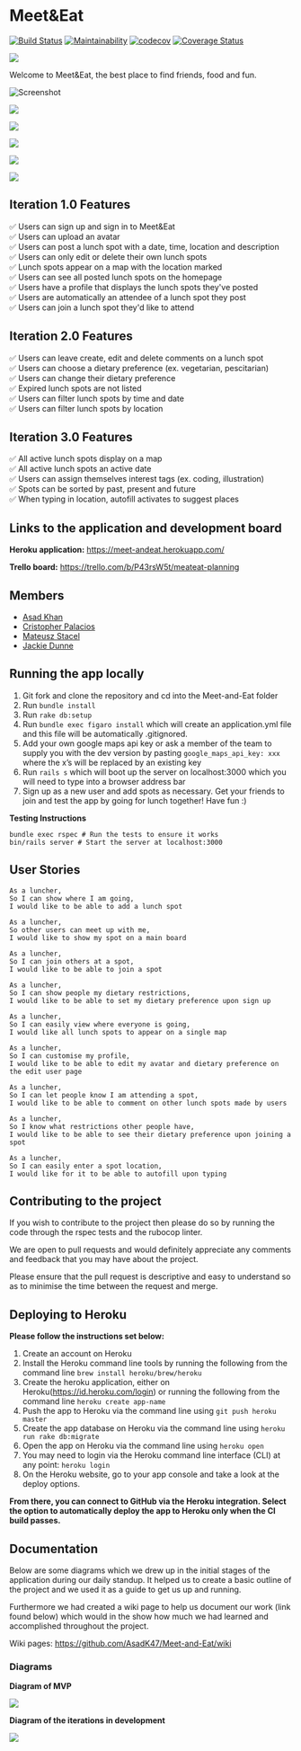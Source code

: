 # Meet&Eat

[![Build Status](https://travis-ci.com/AsadK47/Meet-and-Eat.svg?branch=master)](https://travis-ci.com/AsadK47/Meet-and-Eat)
[![Maintainability](https://api.codeclimate.com/v1/badges/80296a48bd19ade48130/maintainability)](https://codeclimate.com/github/AsadK47/Meet-and-Eat/maintainability)
[![codecov](https://codecov.io/gh/AsadK47/Meet-and-Eat/branch/master/graph/badge.svg)](https://codecov.io/gh/AsadK47/Meet-and-Eat)
[![Coverage Status](https://coveralls.io/repos/github/AsadK47/Meet-and-Eat/badge.svg?branch=master)](https://coveralls.io/github/AsadK47/Meet-and-Eat?branch=master)

<img src="https://coveralls.io/repos/github/AsadK47/Meet-and-Eat/badge.svg?branch=master&kill_cache=1" />

Welcome to Meet&Eat, the best place to find friends, food and fun.

![Screenshot](meet_screen.png)

![](assets/README-5f25e1ce.png)

![](assets/README-090f4b42.png)

![](assets/README-2dc1f8ab.png)

![](assets/README-71367e77.png)

![](assets/README-7d8d6700.png)

## Iteration 1.0 Features
:white_check_mark: Users can sign up and sign in to Meet&Eat<br />
:white_check_mark: Users can upload an avatar<br />
:white_check_mark: Users can post a lunch spot with a date, time, location and description<br />
:white_check_mark: Users can only edit or delete their own lunch spots<br />
:white_check_mark: Lunch spots appear on a map with the location marked<br />
:white_check_mark: Users can see all posted lunch spots on the homepage<br />
:white_check_mark: Users have a profile that displays the lunch spots they've posted<br />
:white_check_mark: Users are automatically an attendee of a lunch spot they post<br />
:white_check_mark: Users can join a lunch spot they'd like to attend<br />

## Iteration 2.0 Features
:white_check_mark: Users can leave create, edit and delete comments on a lunch spot <br />
:white_check_mark: Users can choose a dietary preference (ex. vegetarian, pescitarian)<br />
:white_check_mark: Users can change their dietary preference<br />
:white_check_mark: Expired lunch spots are not listed<br />
:white_check_mark: Users can filter lunch spots by time and date<br />
:white_check_mark: Users can filter lunch spots by location<br />

## Iteration 3.0 Features
:white_check_mark: All active lunch spots display on a map<br />
:white_check_mark: All active lunch spots an active date<br />
:white_check_mark: Users can assign themselves interest tags (ex. coding, illustration)<br />
:white_check_mark: Spots can be sorted by past, present and future<br />
:white_check_mark: When typing in location, autofill activates to suggest places <br />

## Links to the application and development board

**Heroku application:** https://meet-andeat.herokuapp.com/

**Trello board:** https://trello.com/b/P43rsW5t/meateat-planning

## Members
- [Asad Khan](https://github.com/AsadK47)
- [Cristopher Palacios](https://github.com/criszelaya24)
- [Mateusz Stacel](https://github.com/mateuszstacel)
- [Jackie Dunne](https://github.com/kiedunne)

## Running the app locally

1. Git fork and clone the repository and cd into the Meet-and-Eat folder
2. Run ```bundle install```
3. Run ```rake db:setup```
4. Run ```bundle exec figaro install``` which will create an application.yml file and this file will be automatically .gitignored.
5. Add your own google maps api key or ask a member of the team to supply you with the dev version by pasting ```google_maps_api_key: xxx``` where the x’s will be replaced by an existing key
6. Run ```rails s``` which will boot up the server on localhost:3000 which you will need to type into a browser address bar
7. Sign up as a new user and add spots as necessary. Get your friends to join and test the app by going for lunch together! Have fun :)

**Testing Instructions**

```
bundle exec rspec # Run the tests to ensure it works
bin/rails server # Start the server at localhost:3000
```

## User Stories

```
As a luncher,
So I can show where I am going,
I would like to be able to add a lunch spot

As a luncher,
So other users can meet up with me,
I would like to show my spot on a main board

As a luncher,
So I can join others at a spot,
I would like to be able to join a spot

As a luncher,
So I can show people my dietary restrictions,
I would like to be able to set my dietary preference upon sign up

As a luncher,
So I can easily view where everyone is going,
I would like all lunch spots to appear on a single map

As a luncher,
So I can customise my profile,
I would like to be able to edit my avatar and dietary preference on the edit user page

As a luncher,
So I can let people know I am attending a spot,
I would like to be able to comment on other lunch spots made by users

As a luncher,
So I know what restrictions other people have,
I would like to be able to see their dietary preference upon joining a spot

As a luncher,
So I can easily enter a spot location,
I would like for it to be able to autofill upon typing
```

## Contributing to the project

If you wish to contribute to the project then please do so by running the code through the rspec tests and the rubocop linter.

We are open to pull requests and would definitely appreciate any comments and feedback that you may have about the project.

Please ensure that the pull request is descriptive and easy to understand so as to minimise the time between the request and merge.

## Deploying to Heroku

**Please follow the instructions set below:**

1. Create an account on Heroku
2. Install the Heroku command line tools by running the following from the command line ```brew install heroku/brew/heroku```
3. Create the heroku application, either on Heroku(https://id.heroku.com/login) or running the following from the command line ```heroku create app-name```
4. Push the app to Heroku via the command line using ```git push heroku master```
5. Create the app database on Heroku via the command line using ```heroku run rake db:migrate```
6. Open the app on Heroku via the command line using ```heroku open```
7. You may need to login via the Heroku command line interface (CLI) at any point: ```heroku login```
8. On the Heroku website, go to your app console and take a look at the deploy options.

**From there, you can connect to GitHub via the Heroku integration. Select the option to automatically deploy the app to Heroku only when the CI build passes.**

## Documentation

Below are some diagrams which we drew up in the initial stages of the application during our daily standup. It helped us to create a basic outline of the project and we used it as a guide to get us up and running.

Furthermore we had created a wiki page to help us document our work (link found below) which would in the show how much we had learned and accomplished throughout the project.

Wiki pages: https://github.com/AsadK47/Meet-and-Eat/wiki

### Diagrams

**Diagram of MVP**

![](assets/README-a29aa4ff.jpg)

**Diagram of the iterations in development**

![](assets/README-56d7b49b.jpg)
